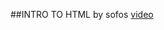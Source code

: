 ##INTRO TO HTML by sofos
[video](https://drive.google.com/drive/folders/1bHaV8P1pnqq-BQ9FEznGx9GVowO3kHaS)